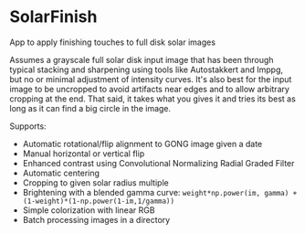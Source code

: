 # SolarFinish
App to apply finishing touches to full disk solar images

Assumes a grayscale full solar disk input image that has been through typical stacking and sharpening using tools like Autostakkert and Imppg, but no or minimal adjustment of intensity curves. It's also best for the input image to be uncropped to avoid artifacts near edges and to allow arbitrary cropping at the end. That said, it takes what you gives it and tries its best as long as it can find a big circle in the image.

Supports:
- Automatic rotational/flip alignment to GONG image given a date
- Manual horizontal or vertical flip
- Enhanced contrast using Convolutional Normalizing Radial Graded Filter
- Automatic centering
- Cropping to given solar radius multiple
- Brightening with a blended gamma curve: `weight*np.power(im, gamma) + (1-weight)*(1-np.power(1-im,1/gamma))`
- Simple colorization with linear RGB
- Batch processing images in a directory
